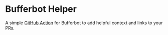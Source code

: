 # Bufferbot Helper

A simple [GitHub Action](https://help.github.com/en/actions/automating-your-workflow-with-github-actions) for Bufferbot to add helpful context and links to your PRs.
